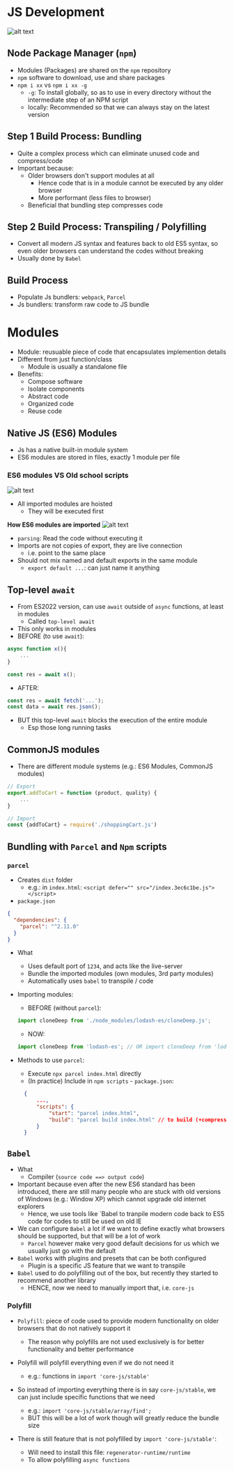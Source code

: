 # JS Development

![alt text](image.png)

## Node Package Manager (`npm`)

- Modules (Packages) are shared on the `npm` repository
- `npm` software to download, use and share packages
- `npm i xx` vs `npm i xx -g`
  - `-g`: To install globally, so as to use in every directory without the intermediate step of an NPM script
  - locally: Recommended so that we can always stay on the latest version

## Step 1 Build Process: Bundling

- Quite a complex process which can eliminate unused code and compress/code
- Important because:
  - Older browsers don't support modules at all
    - Hence code that is in a module cannot be executed by any older browser
    - More performant (less files to browser)
  - Beneficial that bundling step compresses code

## Step 2 Build Process: Transpiling / Polyfilling

- Convert all modern JS syntax and features back to old ES5 syntax, so even older browsers can understand the codes without breaking
- Usually done by `Babel`

## Build Process

- Populate Js bundlers: `webpack`, `Parcel`
- Js bundlers: transform raw code to JS bundle

# Modules

- Module: reusuable piece of code that encapsulates implemention details
- Different from just function/class
  - Module is usually a standalone file
- Benefits:
  - Compose software
  - Isolate components
  - Abstract code
  - Organized code
  - Reuse code

## Native JS (ES6) Modules

- Js has a native built-in module system
- ES6 modules are stored in files, exactly 1 module per file

### ES6 modules VS Old school scripts

![alt text](image-1.png)

- All imported modules are hoisted
  - They will be executed first

**How ES6 modules are imported**
![alt text](image-2.png)

- `parsing`: Read the code without executing it
- Imports are not copies of export, they are live connection
  - i.e. point to the same place
- Should not mix named and default exports in the same module
  - `export default ...`: can just name it anything

## Top-level `await`

- From ES2022 version, can use `await` outside of `async` functions, at least in modules
  - Called `top-level await`
- This only works in modules
- BEFORE (to use `await`):

```js
async function x(){
    ...
}

const res = await x();
```

- AFTER:

```js
const res = await fetch('...');
const data = await res.json();
```

- BUT this top-level `await` blocks the execution of the entire module
  - Esp those long running tasks

## CommonJS modules

- There are different module systems (e.g.: ES6 Modules, CommonJS modules)

```js
// Export
export.addToCart = function (product, quality) {
    ...
}

// Import
const {addToCart} = require('./shoppingCart.js')

```

## Bundling with `Parcel` and `Npm` scripts

### `parcel`

- Creates `dist` folder
  - e.g.: in `index.html`: `<script defer="" src="/index.3ec6c1be.js"></script>`
- `package.json`

```json
{
  "dependencies": {
    "parcel": "^2.11.0"
  }
}
```

- What
  - Uses default port of `1234`, and acts like the live-server
  - Bundle the imported modules (own modules, 3rd party modules)
  - Automatically uses `babel` to transpile / code
- Importing modules:
  - BEFORE (without `parcel`):
  ```js
  import cloneDeep from './node_modules/lodash-es/cloneDeep.js';
  ```
  - NOW:
  ```js
  import cloneDeep from 'lodash-es'; // OR import cloneDeep from 'lodash';
  ```
- Methods to use `parcel`:

  - Execute `npx parcel index.html` directly
  - (In practice) Include in `npm scripts` - `package.json`:

  ```json
    {
        ...,
        "scripts": {
            "start": "parcel index.html",
            "build": "parcel build index.html" // to build (+compress) final product
        }
    }
  ```

## `Babel`

- What
  - Compiler (`source code ==> output code`)
- Important because even after the new ES6 standard has been introduced, there are still many people who are stuck with old versions of Windows (e.g.: Window XP) which cannot upgrade old internet explorers
  - Hence, we use tools like `Babel to tranpile modern code back to ES5 code for codes to still be used on old IE
- We can configure `Babel` a lot if we want to define exactly what browsers should be supported, but that will be a lot of work
  - `Parcel` however make very good default decisions for us which we usually just go with the default
- `Babel` works with plugins and presets that can be both configured
  - Plugin is a specific JS feature that we want to transpile
- `Babel` used to do polyfilling out of the box, but recently they started to recommend another library
  - HENCE, now we need to manually import that, i.e. `core-js`

### Polyfill

- `Polyfill`: piece of code used to provide modern functionality on older browsers that do not natively support it

  - The reason why polyfills are not used exclusively is for better functionality and better performance

- Polyfill will polyfill everything even if we do not need it
  - e.g.: functions in `import 'core-js/stable'`
- So instead of importing everything there is in say `core-js/stable`, we can just include specific functions that we need
  - e.g.: `import 'core-js/stable/array/find';`
  - BUT this will be a lot of work though will greatly reduce the bundle size
- There is still feature that is not polyfilled by `import 'core-js/stable'`:
  - Will need to install this file: `regenerator-runtime/runtime`
  - To allow polyfilling `async functions`

